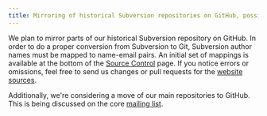 ```yaml
---
title: Mirroring of historical Subversion repositories on GitHub, possible move of current Mercurial repositories to GitHub
---
```


We plan to mirror parts of our historical Subversion repository on GitHub. In order to do a proper conversion from Subversion to Git, Subversion author names must be mapped to name-email pairs. An initial set of mappings is available at the bottom of the [Source Control](/SourceControl) page. If you notice errors or omissions, feel free to send us changes or pull requests for the [website sources](https://github.com/JikesRVM/jikesrvm.github.io).

Additionally, we're considering a move of our main repositories to GitHub. This is being discussed on the core [mailing list](/MailingLists).
